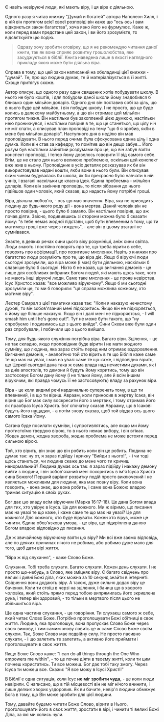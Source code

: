 Є навіть невіруючі люди, які мають віру, і ця віра є діяльною.

Одного разу я читав книжку "Думай и богатей" автора Наполеон Хилл, і в ній він протягом всієї своєї розповіді він каже що "ось ось і вам відкриється закон багатства", хоча явно його не фурмулює. Каже ж, коли перед вами предстане цей закон, і ви його зрозумієте, то відсвяткуйте цю подію.

> Одразу хочу зробити оговірку, що я не рекомендую читання даної книги, так як вона сприяє розвитку грошолюбства, яке засуджується в біблії. Книга наведена лише в якості наглядного прикладу якою може бути діяльна віра.

Справа в тому, що цей закон написаний на обкладинці цієї книжки - "думай". Те, про що людина думає, те й матеріалізується в її житті. Схоще притягує схоже. 

Автор описує, що одного разу один священик хотів побудувати школу. В нього не було коштів, і для побудови даної школи йому знадобився б близько один мільйон доларів. Одного дня він поставив собі за ціль, що в нього буде цей мільйон, і він побудує школу. І не просто, що це буде колись в далекому майбутньому, а що він отримає цей мільйон протягом тижня. Він настільки був захоплений цією думкою, настільки нею проникнувся, і настільки повірив в те, що це станеться, що цілу ніч не міг спати, а описував план проповіді на тему "що б я зробив, якби в мене був мільйон доларів". Наступного дня в неділю він мав проповідувати. В нього перед очима була сфокусована єдина ціль і одна думка. Коли він став за кафедру, то помітив що він дещо забув... Його розум був настільки зайнятий роздумами про це, що він забув взяти конспект проповіді, і тепер йому довелось говорити її від самого себе. Втім, це не стало для нього великою проблемою, оскільки цей конспект вже жив в ньому. Проповідник в усіх деталях розказував як би він використовував надані кошти, якби вони в нього були.  Він описував яким чином будувалась би школа, як би прекрасно було навчати в ній учнів, і взагалі наскільки це класна ідея. Єдина проблемка - мільйон доларів. Коли він закінчив проповідь, то після зібрання до нього підійшов один чоловік, який сказав, що надасть йому потрібні гроші.

Віра, діяльна любов'ю, - ось що має значення. Віра, яка не приводить людину до будь-якого роду дії - вона мертва. Даний чоловік він не просто повірив, - цього було б замало. Він настільки повірив, що аж почав діяти. Звісно, подивившись зі сторони можна було б сказати йому: "в тебе немає жодної підстави, щоб бути впевненим в тому, що ти матимеш гроші вже через тиждень", - але він в цьому взагалі не сумнівався.

Знаєте, в деяких речах сини цього віку розумініші, аніж сини світла. Люди знають і постійно говорять про те, що треба вірити в себе, говорять про аффірмації, про позитивне мислення. Навіть з книжки про багатство люди розуміють про те, що віра діє. Якщо б віруючі люди сьогодні зрозуміли, що віра може (і має) бути діяльною, наскільки б славніше було б сьогодні. Ніхто б не казав, що вигнання демонів - це лише для особливих вибраних Богом людей, які мають щось таке, чого не мають інші віруючі люди. Саме таке мислення - це прояв невірства. Ісус Христос казав: "все можливо віруючому". Якщо б ми сьогодні зрозуміли це, то ми б говорили: "ця справа можлива кожному, хто матиме віру".

Лестер Самрал з цієї тематики казав так: "Коли я наказую нечистому духові, то він зобов'язаний мені підкоритись. Якщо він не підкоряється, я йому ще більше наказую. Якщо він і далі мені не підкоряєтсья, - I will smash him until he's gone out!". Тут не може бути такого, що "ну спробуємо і подивимось що з цього вийде". Сини Скеви вже були один раз спробували, і побачили що з цього вийшло.

Тому, для будь-якого служіння потрібна віра. Багато віри. Зцілення, - це не так складно, якщо проповідник буде вірити і не мати жодного сумніву, що людина, яка зараз стоїть перед ним отримає вздоровлення. Вигнання демонів, - аналогічно той хто вірить в те що Біблія каже саме те що має на увазі, і має на увазі саме те що каже, і відповідно вірить, що Церкві сьогодні дана така ж сама влада над нечистими духами, як і за днів апостолів, то демони й будуть йому коритись, тому що він застосовує Богом дану йому (і не тільки йому, але й всім іншим віруючим, які правда чомусь її не застосовують) владу за рахунок віри.

Віра - це коли видимі речі кардинально суперечать тому, в що ти впевнений, і в що ти віриш. Авраам, коли приносив в жертву Ісака, він вірив що Бог має силу воскресити його з мертвих, і тому отримав його як праобраз Ісуса Христа. Бог спочатку сказав Аврааму, що в Ісакові будуть його нащадки, - а потім знову сказав, щоб той віддав ось цього самого Ісака Йому.

Сатана буде посилати сумніви, і супротивлятись, але якщо ми йому протистоїмо твердою вірою, то в нього немає вибору, і він втікає. Жоден демон, жодна хвороба, жодна проблема не може встояти перед сильною вірою.

Той, хто вірить, він знає що він робить коли він це робить. Людина не думає так: ну от, я зараз підійду і крикну "Вийди з нього!", - і чи тоді щось станеться, чи людина скаже до мене чого ти кричиш ненормальний? Людина думає ось так: я зараз підійду і накажу демону вийти з людини, і він зобов'язаний мені покоритись в ім'я Ісуса Христа сина Божого! Перший варіант розвитку подій просто виключений і не являється можливим для людини, яка має повну віру. Коли вона говорить, - вона знає, що вона робить, і саме вона Божою владою тримає ситуацію в своїх руках.

Бог дає цю владу всім віруючим (Марка 16:17-18). Це дана Богом влада для тих, хто увірує в Ісуса. Це для кожного. Ми ж віримо, що писання має на увазі те що каже, і каже саме те що має на увазі? Це для кожного! Для кожного, хто буде вірувати. Кожен хто вірує, може це чинити. Єдина обов'язкова умова, - це віра, що підкріплена даною Богом владою відповідно до писання.

Де ж звичайному віруючому взяти цю віру?
Ми всі вже заємо відповідь, але по деяких причинах нічого не робимо, або робимо дуже мало для того, щоб дати вірі життя.

"Віра ж від слухання", - каже Слово Боже.

Слухання. Тобі треба слухати. Багато слухати. Кожен день слухати. І не просто що-небудь, а Слово, яке зміцняє віру. Є багато свідчень про великі і дивні Божі діла, яких можна за 10 секунд знайти в інтернеті. Свідчення вони додають віру. А також, дуже сильно додає віру це бачення. Коли ти стоїш в черзі на зцілення, і бачиш що в хворого чоловіка, який стоїть прямо перед тобою випрямилась його зкривлена рука, і тепер він здоровий, - то тільки в мертвого після цього не збільшиться віра.

Ще одна частина слухання, - це говоріння. Ти слухаєш самого ж себе, який читає Слово Боже. Потрібно проголошувати Божі обітниці в своє життя. Людина, яка проголошує, вона пропускає Слово Боже через свою вимову, і тим самим знову ловить це ж саме Слово Боже своїм слухом. Так, Боже Слово має подвійну силу. Не просто пасивно слухати, - і що залетить те залетить, а активно його приймати і проголошувати в своє життя.

Якщо Боже Слово каже: "I can do all things through the One Who empowers me within", - то це почне діяти в твоєму житті, коли ти цим почнеш користатись. Ти все можеш. Бог дає тобі таку змогу. Через Ісуса ти можеш все. Скажи: "Я все можу в Ісусі Христі!"

В Біблії є одна ситуація, коли Ісус **не міг** **зробити чуда**, - це коли люди невірили. Є написано, що в тій місцевості він не міг нічого вчинити, і лише *деяких* хворих уздоровив. Як ви бачите, невір'я людини обмежує Бога в тому, що Він може зробити для цієї людини.

Тому, давайте будемо читати Боже Слово, вірити в Нього, проголошувати його в своє життя, зростати в вірі, і чинити ті великі Божі Діла, за які ми колись чули.